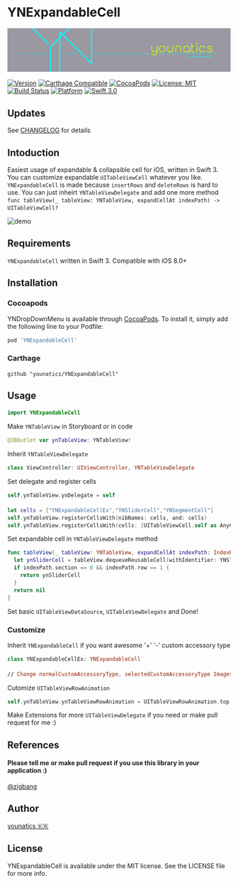 # YNExpandableCell
![titleImage](Images/younatics.png)

[![Version](https://img.shields.io/cocoapods/v/YNExpandableCell.svg?style=flat)](http://cocoapods.org/pods/YNExpandableCell)
[![Carthage Compatible](https://img.shields.io/badge/Carthage-compatible-4BC51D.svg?style=flat)](https://github.com/Carthage/Carthage)
[![CocoaPods](https://img.shields.io/cocoapods/metrics/doc-percent/YNExpandableCell.svg)](http://cocoadocs.org/docsets/YNExpandableCell)
[![License: MIT](https://img.shields.io/badge/license-MIT-blue.svg?style=flat)](https://github.com/younatics/YNExpandableCell/blob/master/LICENSE)
[![Build Status](https://travis-ci.org/younatics/YNExpandableCell.svg?branch=master)](https://travis-ci.org/younatics/YNExpandableCell)
[![Platform](https://img.shields.io/cocoapods/p/YNExpandableCell.svg?style=flat)](http://cocoapods.org/pods/YNExpandableCell)
[![Swift 3.0](https://img.shields.io/badge/Swift-3.0-orange.svg?style=flat)](https://developer.apple.com/swift/)

## Updates

See [CHANGELOG](https://github.com/younatics/YNExpandableCell/blob/master/CHANGELOG.md) for details

## Intoduction
Easiest usage of expandable & collapsible cell for iOS, written in Swift 3. You can customize expandable `UITableViewCell` whatever you like. `YNExpandableCell` is made because `insertRows` and `deleteRows` is hard to use. You can just inheirt `YNTableViewDelegate` and add one more method `func tableView(_ tableView: YNTableView, expandCellAt indexPath) -> UITableViewCell?` 

![demo](Images/YNExpandableCell.gif)

## Requirements

`YNExpandableCell` written in Swift 3. Compatible with iOS 8.0+

## Installation

### Cocoapods

YNDropDownMenu is available through [CocoaPods](http://cocoapods.org). To install
it, simply add the following line to your Podfile:

```ruby
pod 'YNExpandableCell'
```
### Carthage
```
github "younatics/YNExpandableCell"
```
## Usage
```swift
import YNExpandableCell
```

Make `YNTableView` in Storyboard or in code
```swift
@IBOutlet var ynTableView: YNTableView!
```

Inherit `YNTableViewDelegate`
```swift
class ViewController: UIViewController, YNTableViewDelegate 
```

Set delegate and register cells
```swift
self.ynTableView.ynDelegate = self

let cells = ["YNExpandableCellEx","YNSliderCell","YNSegmentCell"]
self.ynTableView.registerCellsWith(nibNames: cells, and: cells)
self.ynTableView.registerCellsWith(cells: [UITableViewCell.self as AnyClass], and: ["YNNonExpandableCell"])
```

Set expandable cell in `YNTableViewDelegate` method
```swift
func tableView(_ tableView: YNTableView, expandCellAt indexPath: IndexPath) -> UITableViewCell? {
  let ynSliderCell = tableView.dequeueReusableCell(withIdentifier: YNSliderCell.ID) as! YNSliderCell
  if indexPath.section == 0 && indexPath.row == 1 {
    return ynSliderCell
  }
  return nil
}
```
Set basic `UITableViewDataSource`, `UITableViewDelegate` and Done!

### Customize
Inherit `YNExpandableCell` if you want awesome '+' '-' custom accessory type
```swift
class YNExpandableCellEx: YNExpandableCell

// Change normalCustomAccessoryType, selectedCustomAccessoryType Images
```

Cutomize `UITableViewRowAnimation`
```swift
self.ynTableView.ynTableViewRowAnimation = UITableViewRowAnimation.top
```

Make Extensions for more `UITableViewDelegate` if you need or make pull request for me :)

## References
#### Please tell me or make pull request if you use this library in your application :) 
[@zigbang](https://github.com/zigbang)

## Author
[younatics 🇰🇷](http://younatics.github.io)

## License
YNExpandableCell is available under the MIT license. See the LICENSE file for more info.
